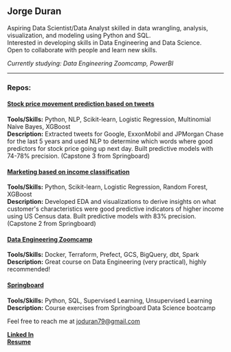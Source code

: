 ## Jorge Duran

Aspiring Data Scientist/Data Analyst skilled in data wrangling, analysis, visualization, and modeling using Python and SQL.
<br>Interested in developing skills in Data Engineering and Data Science.
<br>Open to collaborate with people and learn new skills.

*Currently studying: Data Engineering Zoomcamp, PowerBI*

----

### Repos:

#### [Stock price movement prediction based on tweets](https://github.com/jduran3/Stock_price_movement_prediction_based_on_tweets) 
**Tools/Skills:**  Python, NLP, Scikit-learn, Logistic Regression, Multinomial Naive Bayes, XGBoost
<br>**Description:**  Extracted tweets for Google, ExxonMobil and JPMorgan Chase for the last 5 years and used NLP to determine which words where good predictors for stock price going up next day. Built predictive models with 74-78% precision. (Capstone 3 from Springboard)

#### [Marketing based on income classification](https://github.com/jduran3/Marketing_based_on_income_classification)
**Tools/Skills:**  Python, Scikit-learn, Logistic Regression, Random Forest, XGBoost
<br>**Description:**  Developed EDA and visualizations to derive insights on what customer's characteristics were good predictive indicators of higher income using US Census data. Built predictive models with 83% precision. (Capstone 2 from Springboard)

#### [Data Engineering Zoomcamp](https://github.com/jduran3/data-engineering-zoomcamp)
**Tools/Skills:**  Docker, Terraform, Prefect, GCS, BigQuery, dbt, Spark
<br>**Description:**  Great course on Data Engineering (very practical), highly recommended!

#### [Springboard](https://github.com/jduran3/Springboard)
**Tools/Skills:**  Python, SQL, Supervised Learning, Unsupervised Learning
<br>**Description:**  Course exercises from Springboard Data Science bootcamp

Feel free to reach me at [joduran79@gmail.com](mailto:joduran79@gmail.com)

**[Linked In](https://www.linkedin.com/in/jorge-duran-p/)**<br>
**[Resume](https://drive.google.com/file/d/17U8O32M7Xf95rIKo6Ofn5-tZ2FphyMVn/view)**
